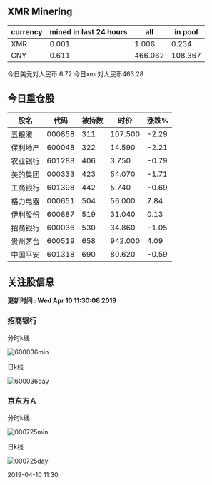 ## XMR Minering

|currency|mined in last 24 hours|all|in pool|
|---|---|---|---|
|XMR|0.001|1.006|0.234|
|CNY|0.611|466.062|108.367|

今日美元对人民币 6.72	今日xmr对人民币463.28


## 今日重仓股 

|股名|代码|被持数|时价|涨跌%|
|---|---|---|---|---|
|五粮液|000858|311|107.500|-2.29|
|保利地产|600048|322|14.590|-2.21|
|农业银行|601288|406|3.750|-0.79|
|美的集团|000333|423|54.070|-1.71|
|工商银行|601398|442|5.740|-0.69|
|格力电器|000651|504|56.000|7.84|
|伊利股份|600887|519|31.040|0.13|
|招商银行|600036|530|34.860|-1.05|
|贵州茅台|600519|658|942.000|4.09|
|中国平安|601318|690|80.620|-0.59|

## 关注股信息
**更新时间 : Wed Apr 10 11:30:08 2019**
### 招商银行 
分时k线

![600036min](http://image.sinajs.cn/newchart/min/n/sh600036.gif)

日k线

![600036day](http://image.sinajs.cn/newchart/daily/n/sh600036.gif)

### 京东方Ａ 
分时k线

![000725min](http://image.sinajs.cn/newchart/min/n/sz000725.gif)

日k线

![000725day](http://image.sinajs.cn/newchart/daily/n/sz000725.gif)

2019-04-10 11:30